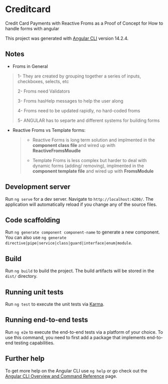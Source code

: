 # Creditcard

Credit Card Payments with Reactive Froms as a Proof of Concept for How to handle forms with angular

This project was generated with [Angular CLI](https://github.com/angular/angular-cli) version 14.2.4.

## Notes

* Froms in General

> 1- They are created by grouping together a series of inputs, checkboxes, selects, etc
>
> 2- Froms need Validators
>
> 3- Froms hasHelp messages to help the user along
>
> 4- Froms need to be updated rapidly, no hard-coded froms
>
> 5- ANGULAR has to separte and different systems for building forms

* Reactive Froms vs Template forms:
    >- Reactive Forms is long term solution and implmented in the **component class file** and wired up with **ReactiveFromsMoudle**
    >
    >- Template Froms is less complex but harder to deal with dynamic forms (adding/ removing), implmented in the **component template file** and wired up with **FromsModule**

## Development server

Run `ng serve` for a dev server. Navigate to `http://localhost:4200/`. The application will automatically reload if you change any of the source files.

## Code scaffolding

Run `ng generate component component-name` to generate a new component. You can also use `ng generate directive|pipe|service|class|guard|interface|enum|module`.

## Build

Run `ng build` to build the project. The build artifacts will be stored in the `dist/` directory.

## Running unit tests

Run `ng test` to execute the unit tests via [Karma](https://karma-runner.github.io).

## Running end-to-end tests

Run `ng e2e` to execute the end-to-end tests via a platform of your choice. To use this command, you need to first add a package that implements end-to-end testing capabilities.

## Further help

To get more help on the Angular CLI use `ng help` or go check out the [Angular CLI Overview and Command Reference](https://angular.io/cli) page.
